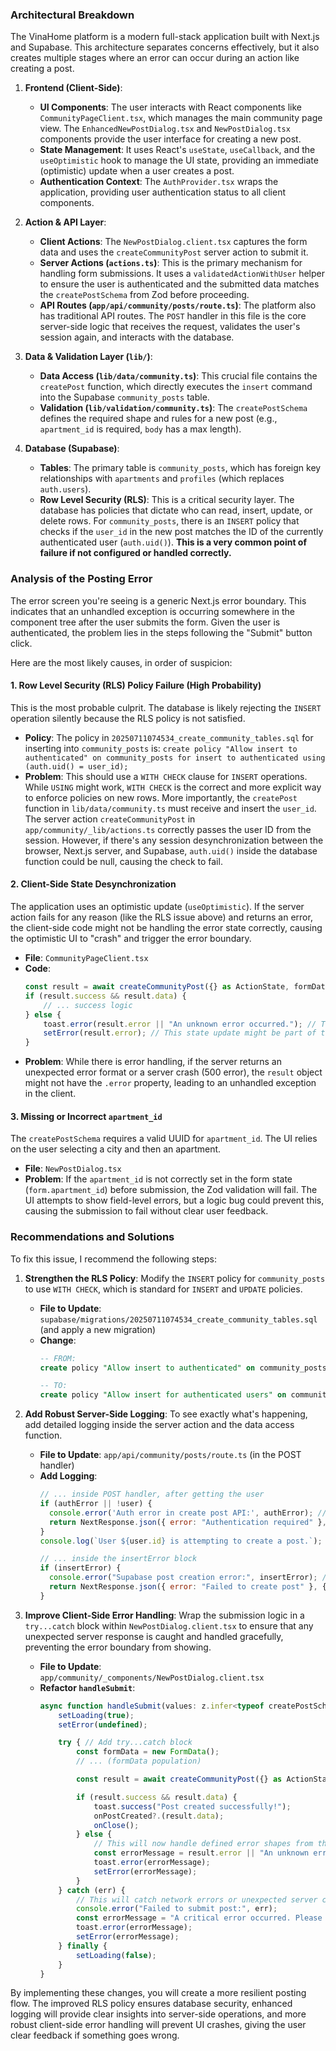 ### Architectural Breakdown

The VinaHome platform is a modern full-stack application built with Next.js and Supabase. This architecture separates concerns effectively, but it also creates multiple stages where an error can occur during an action like creating a post.

1.  **Frontend (Client-Side)**:
    *   **UI Components**: The user interacts with React components like `CommunityPageClient.tsx`, which manages the main community page view. The `EnhancedNewPostDialog.tsx` and `NewPostDialog.tsx` components provide the user interface for creating a new post.
    *   **State Management**: It uses React's `useState`, `useCallback`, and the `useOptimistic` hook to manage the UI state, providing an immediate (optimistic) update when a user creates a post.
    *   **Authentication Context**: The `AuthProvider.tsx` wraps the application, providing user authentication status to all client components.

2.  **Action & API Layer**:
    *   **Client Actions**: The `NewPostDialog.client.tsx` captures the form data and uses the `createCommunityPost` server action to submit it.
    *   **Server Actions (`actions.ts`)**: This is the primary mechanism for handling form submissions. It uses a `validatedActionWithUser` helper to ensure the user is authenticated and the submitted data matches the `createPostSchema` from Zod before proceeding.
    *   **API Routes (`app/api/community/posts/route.ts`)**: The platform also has traditional API routes. The `POST` handler in this file is the core server-side logic that receives the request, validates the user's session again, and interacts with the database.

3.  **Data & Validation Layer (`lib/`)**:
    *   **Data Access (`lib/data/community.ts`)**: This crucial file contains the `createPost` function, which directly executes the `insert` command into the Supabase `community_posts` table.
    *   **Validation (`lib/validation/community.ts`)**: The `createPostSchema` defines the required shape and rules for a new post (e.g., `apartment_id` is required, `body` has a max length).

4.  **Database (Supabase)**:
    *   **Tables**: The primary table is `community_posts`, which has foreign key relationships with `apartments` and `profiles` (which replaces `auth.users`).
    *   **Row Level Security (RLS)**: This is a critical security layer. The database has policies that dictate who can read, insert, update, or delete rows. For `community_posts`, there is an `INSERT` policy that checks if the `user_id` in the new post matches the ID of the currently authenticated user (`auth.uid()`). **This is a very common point of failure if not configured or handled correctly.**

### Analysis of the Posting Error

The error screen you're seeing is a generic Next.js error boundary. This indicates that an unhandled exception is occurring somewhere in the component tree after the user submits the form. Given the user is authenticated, the problem lies in the steps following the "Submit" button click.

Here are the most likely causes, in order of suspicion:

#### 1. **Row Level Security (RLS) Policy Failure (High Probability)**
This is the most probable culprit. The database is likely rejecting the `INSERT` operation silently because the RLS policy is not satisfied.

*   **Policy**: The policy in `20250711074534_create_community_tables.sql` for inserting into `community_posts` is: `create policy "Allow insert to authenticated" on community_posts for insert to authenticated using (auth.uid() = user_id);`
*   **Problem**: This should use a `WITH CHECK` clause for `INSERT` operations. While `USING` might work, `WITH CHECK` is the correct and more explicit way to enforce policies on new rows. More importantly, the `createPost` function in `lib/data/community.ts` must receive and insert the `user_id`. The server action `createCommunityPost` in `app/community/_lib/actions.ts` correctly passes the user ID from the session. However, if there's any session desynchronization between the browser, Next.js server, and Supabase, `auth.uid()` inside the database function could be null, causing the check to fail.

#### 2. **Client-Side State Desynchronization**
The application uses an optimistic update (`useOptimistic`). If the server action fails for any reason (like the RLS issue above) and returns an error, the client-side code might not be handling the error state correctly, causing the optimistic UI to "crash" and trigger the error boundary.

*   **File**: `CommunityPageClient.tsx`
*   **Code**:
    ```javascript
    const result = await createCommunityPost({} as ActionState, formData);
    if (result.success && result.data) {
        // ... success logic
    } else {
        toast.error(result.error || "An unknown error occurred."); // This should handle the error
        setError(result.error); // This state update might be part of the issue if not handled well
    }
    ```
*   **Problem**: While there is error handling, if the server returns an unexpected error format or a server crash (500 error), the `result` object might not have the `.error` property, leading to an unhandled exception in the client.

#### 3. **Missing or Incorrect `apartment_id`**
The `createPostSchema` requires a valid UUID for `apartment_id`. The UI relies on the user selecting a city and then an apartment.

*   **File**: `NewPostDialog.tsx`
*   **Problem**: If the `apartment_id` is not correctly set in the form state (`form.apartment_id`) before submission, the Zod validation will fail. The UI attempts to show field-level errors, but a logic bug could prevent this, causing the submission to fail without clear user feedback.

### Recommendations and Solutions

To fix this issue, I recommend the following steps:

1.  **Strengthen the RLS Policy**:
    Modify the `INSERT` policy for `community_posts` to use `WITH CHECK`, which is standard for `INSERT` and `UPDATE` policies.
    *   **File to Update**: `supabase/migrations/20250711074534_create_community_tables.sql` (and apply a new migration)
    *   **Change**:
        ```sql
        -- FROM:
        create policy "Allow insert to authenticated" on community_posts for insert to authenticated using (auth.uid() = user_id);

        -- TO:
        create policy "Allow insert for authenticated users" on community_posts for insert to authenticated with check (auth.uid() = user_id);
        ```

2.  **Add Robust Server-Side Logging**:
    To see exactly what's happening, add detailed logging inside the server action and the data access function.
    *   **File to Update**: `app/api/community/posts/route.ts` (in the POST handler)
    *   **Add Logging**:
        ```javascript
        // ... inside POST handler, after getting the user
        if (authError || !user) {
          console.error('Auth error in create post API:', authError); // Log auth error
          return NextResponse.json({ error: "Authentication required" }, { status: 401 });
        }
        console.log(`User ${user.id} is attempting to create a post.`); // Log user attempt

        // ... inside the insertError block
        if (insertError) {
          console.error("Supabase post creation error:", insertError); // Log the specific Supabase error
          return NextResponse.json({ error: "Failed to create post" }, { status: 500 });
        }
        ```

3.  **Improve Client-Side Error Handling**:
    Wrap the submission logic in a `try...catch` block within `NewPostDialog.client.tsx` to ensure that any unexpected server response is caught and handled gracefully, preventing the error boundary from showing.

    *   **File to Update**: `app/community/_components/NewPostDialog.client.tsx`
    *   **Refactor `handleSubmit`**:
        ```javascript
        async function handleSubmit(values: z.infer<typeof createPostSchema>) {
            setLoading(true);
            setError(undefined);

            try { // Add try...catch block
                const formData = new FormData();
                // ... (formData population)

                const result = await createCommunityPost({} as ActionState, formData);

                if (result.success && result.data) {
                    toast.success("Post created successfully!");
                    onPostCreated?.(result.data);
                    onClose();
                } else {
                    // This will now handle defined error shapes from the action
                    const errorMessage = result.error || "An unknown error occurred.";
                    toast.error(errorMessage);
                    setError(errorMessage);
                }
            } catch (err) {
                // This will catch network errors or unexpected server crashes
                console.error("Failed to submit post:", err);
                const errorMessage = "A critical error occurred. Please try again.";
                toast.error(errorMessage);
                setError(errorMessage);
            } finally {
                setLoading(false);
            }
        }
        ```

By implementing these changes, you will create a more resilient posting flow. The improved RLS policy ensures database security, enhanced logging will provide clear insights into server-side operations, and more robust client-side error handling will prevent UI crashes, giving the user clear feedback if something goes wrong.
